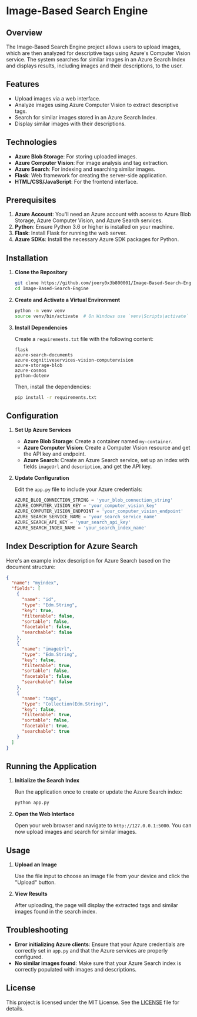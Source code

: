 # Image-Based Search Engine

## Overview

The Image-Based Search Engine project allows users to upload images, which are then analyzed for descriptive tags using Azure's Computer Vision service. The system searches for similar images in an Azure Search Index and displays results, including images and their descriptions, to the user.

## Features

- Upload images via a web interface.
- Analyze images using Azure Computer Vision to extract descriptive tags.
- Search for similar images stored in an Azure Search Index.
- Display similar images with their descriptions.

## Technologies

- **Azure Blob Storage**: For storing uploaded images.
- **Azure Computer Vision**: For image analysis and tag extraction.
- **Azure Search**: For indexing and searching similar images.
- **Flask**: Web framework for creating the server-side application.
- **HTML/CSS/JavaScript**: For the frontend interface.

## Prerequisites

1. **Azure Account**: You'll need an Azure account with access to Azure Blob Storage, Azure Computer Vision, and Azure Search services.
2. **Python**: Ensure Python 3.6 or higher is installed on your machine.
3. **Flask**: Install Flask for running the web server.
4. **Azure SDKs**: Install the necessary Azure SDK packages for Python.

## Installation

1. **Clone the Repository**

    ```bash
    git clone https://github.com/joery0x3b800001/Image-Based-Search-Engine.git
    cd Image-Based-Search-Engine
    ```

2. **Create and Activate a Virtual Environment**

    ```bash
    python -m venv venv
    source venv/bin/activate  # On Windows use `venv\Scripts\activate`
    ```

3. **Install Dependencies**

    Create a `requirements.txt` file with the following content:

    ```
    flask
    azure-search-documents
    azure-cognitiveservices-vision-computervision
    azure-storage-blob
    azure-cosmos
    python-dotenv
    ```

    Then, install the dependencies:

    ```bash
    pip install -r requirements.txt
    ```

## Configuration

1. **Set Up Azure Services**

    - **Azure Blob Storage**: Create a container named `my-container`.
    - **Azure Computer Vision**: Create a Computer Vision resource and get the API key and endpoint.
    - **Azure Search**: Create an Azure Search service, set up an index with fields `imageUrl` and `description`, and get the API key.

2. **Update Configuration**

    Edit the `app.py` file to include your Azure credentials:

    ```python
    AZURE_BLOB_CONNECTION_STRING = 'your_blob_connection_string'
    AZURE_COMPUTER_VISION_KEY = 'your_computer_vision_key'
    AZURE_COMPUTER_VISION_ENDPOINT = 'your_computer_vision_endpoint'
    AZURE_SEARCH_SERVICE_NAME = 'your_search_service_name'
    AZURE_SEARCH_API_KEY = 'your_search_api_key'
    AZURE_SEARCH_INDEX_NAME = 'your_search_index_name'
    ```

## Index Description for Azure Search

Here's an example index description for Azure Search based on the document structure:

```json
{
  "name": "myindex",
  "fields": [
    {
      "name": "id",
      "type": "Edm.String",
      "key": true,
      "filterable": false,
      "sortable": false,
      "facetable": false,
      "searchable": false
    },
    {
      "name": "imageUrl",
      "type": "Edm.String",
      "key": false,
      "filterable": true,
      "sortable": false,
      "facetable": false,
      "searchable": false
    },
    {
      "name": "tags",
      "type": "Collection(Edm.String)",
      "key": false,
      "filterable": true,
      "sortable": false,
      "facetable": true,
      "searchable": true
    }
  ]
}
```

## Running the Application

1. **Initialize the Search Index**

    Run the application once to create or update the Azure Search index:

    ```bash
    python app.py
    ```

2. **Open the Web Interface**

    Open your web browser and navigate to `http://127.0.0.1:5000`. You can now upload images and search for similar images.

## Usage

1. **Upload an Image**

    Use the file input to choose an image file from your device and click the "Upload" button.

2. **View Results**

    After uploading, the page will display the extracted tags and similar images found in the search index.

## Troubleshooting

- **Error initializing Azure clients**: Ensure that your Azure credentials are correctly set in `app.py` and that the Azure services are properly configured.
- **No similar images found**: Make sure that your Azure Search index is correctly populated with images and descriptions.

## License

This project is licensed under the MIT License. See the [LICENSE](./LICENSE.md) file for details.
